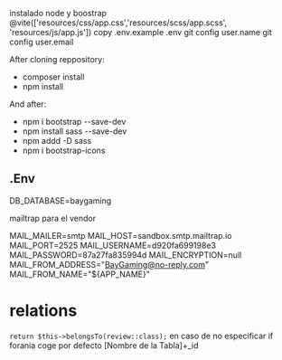 instalado node y boostrap 
@vite(['resources/css/app.css','resources/scss/app.scss', 'resources/js/app.js'])
copy .env.example .env
git config user.name
git config user.email

After cloning reppository:
- composer install
- npm install

And after:
- npm i bootstrap --save-dev
- npm install sass --save-dev
- npm addd -D sass
- npm i bootstrap-icons

## .Env
DB_DATABASE=baygaming

mailtrap para el vendor

MAIL_MAILER=smtp
MAIL_HOST=sandbox.smtp.mailtrap.io
MAIL_PORT=2525
MAIL_USERNAME=d920fa699198e3
MAIL_PASSWORD=87a27fa835994d
MAIL_ENCRYPTION=null
MAIL_FROM_ADDRESS="BayGaming@no-reply.com"
MAIL_FROM_NAME="${APP_NAME}"

# relations
```return $this->belongsTo(review::class);```
en caso de no especificar if forania coge por defecto [Nombre de la Tabla]+_id